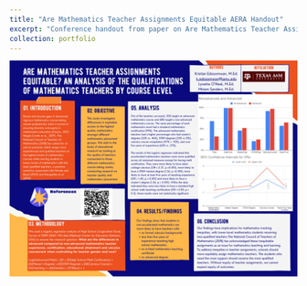 ```yaml
---
title: "Are Mathematics Teacher Assignments Equitable AERA Handout"
excerpt: "Conference handout from paper on Are Mathematics Teacher Assignments Equitable"
collection: portfolio
---
```


![Teacher Assignment Handout](https://github.com/kedosomwan/kedosomwan.github.io/blob/9c9019f8bee5c5b9a34be1761e95a47e4489aaf7/files/Pictures/Research%20Graphics/Are%20Mathematics%20Teacher%20Assignments%20Equitable.png)
